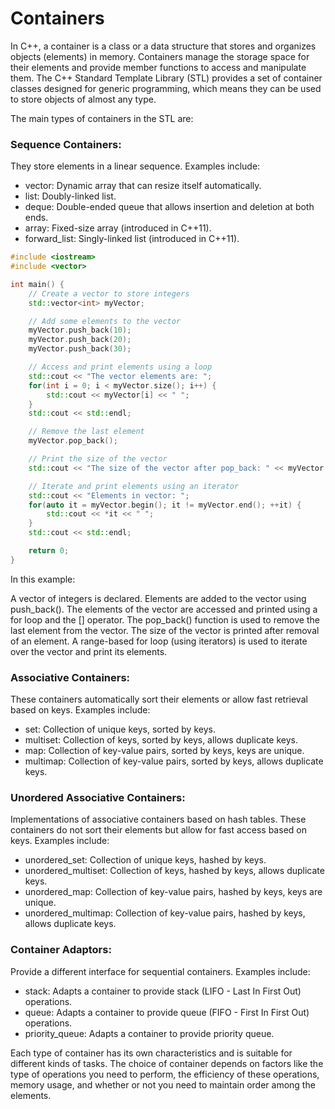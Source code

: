 # Containers

In C++, a container is a class or a data structure that stores and organizes objects (elements) in memory. Containers manage the storage space for their elements and provide member functions to access and manipulate them. The C++ Standard Template Library (STL) provides a set of container classes designed for generic programming, which means they can be used to store objects of almost any type.

The main types of containers in the STL are:

### Sequence Containers:

They store elements in a linear sequence. Examples include:

+ vector: Dynamic array that can resize itself automatically.
+ list: Doubly-linked list.
+ deque: Double-ended queue that allows insertion and deletion at both ends.
+ array: Fixed-size array (introduced in C++11).
+ forward_list: Singly-linked list (introduced in C++11).

```cpp
#include <iostream>
#include <vector>

int main() {
    // Create a vector to store integers
    std::vector<int> myVector;

    // Add some elements to the vector
    myVector.push_back(10);
    myVector.push_back(20);
    myVector.push_back(30);

    // Access and print elements using a loop
    std::cout << "The vector elements are: ";
    for(int i = 0; i < myVector.size(); i++) {
        std::cout << myVector[i] << " ";
    }
    std::cout << std::endl;

    // Remove the last element
    myVector.pop_back();

    // Print the size of the vector
    std::cout << "The size of the vector after pop_back: " << myVector.size() << std::endl;

    // Iterate and print elements using an iterator
    std::cout << "Elements in vector: ";
    for(auto it = myVector.begin(); it != myVector.end(); ++it) {
        std::cout << *it << " ";
    }
    std::cout << std::endl;

    return 0;
}
```
In this example:

A vector of integers is declared.
Elements are added to the vector using push_back().
The elements of the vector are accessed and printed using a for loop and the [] operator.
The pop_back() function is used to remove the last element from the vector.
The size of the vector is printed after removal of an element.
A range-based for loop (using iterators) is used to iterate over the vector and print its elements.

### Associative Containers:

These containers automatically sort their elements or allow fast retrieval based on keys. Examples include:

+ set: Collection of unique keys, sorted by keys.
+ multiset: Collection of keys, sorted by keys, allows duplicate keys.
+ map: Collection of key-value pairs, sorted by keys, keys are unique.
+ multimap: Collection of key-value pairs, sorted by keys, allows duplicate keys.

### Unordered Associative Containers:

Implementations of associative containers based on hash tables. These containers do not sort their elements but allow for fast access based on keys. Examples include:

+ unordered_set: Collection of unique keys, hashed by keys.
+ unordered_multiset: Collection of keys, hashed by keys, allows duplicate keys.
+ unordered_map: Collection of key-value pairs, hashed by keys, keys are unique.
+ unordered_multimap: Collection of key-value pairs, hashed by keys, allows duplicate keys.

### Container Adaptors:

Provide a different interface for sequential containers. Examples include:

+ stack: Adapts a container to provide stack (LIFO - Last In First Out) operations.
+ queue: Adapts a container to provide queue (FIFO - First In First Out) operations.
+ priority_queue: Adapts a container to provide priority queue.

Each type of container has its own characteristics and is suitable for different kinds of tasks. The choice of container depends on factors like the type of operations you need to perform, the efficiency of these operations, memory usage, and whether or not you need to maintain order among the elements.
